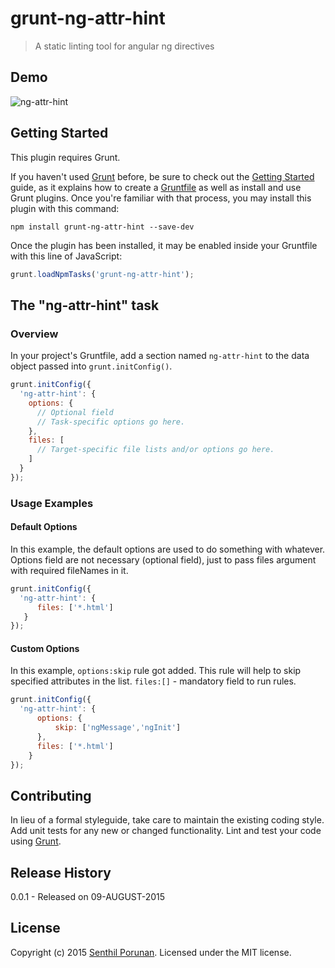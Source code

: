 # grunt-ng-attr-hint

> A static linting tool for angular ng directives

## Demo

![ng-attr-hint](https://gist.githubusercontent.com/princejwesley/accb5688eaf40ae338af/raw/38549764e5ae53fd9324b8c8f0d6ead6d43d9f6c/ng-attr-hint.png)

## Getting Started
This plugin requires Grunt.

If you haven't used [Grunt](http://gruntjs.com/) before, be sure to check out the [Getting Started](http://gruntjs.com/getting-started) guide, as it explains how to create a [Gruntfile](http://gruntjs.com/sample-gruntfile) as well as install and use Grunt plugins. Once you're familiar with that process, you may install this plugin with this command:

```shell
npm install grunt-ng-attr-hint --save-dev
```

Once the plugin has been installed, it may be enabled inside your Gruntfile with this line of JavaScript:

```js
grunt.loadNpmTasks('grunt-ng-attr-hint');
```

## The "ng-attr-hint" task

### Overview
In your project's Gruntfile, add a section named `ng-attr-hint` to the data object passed into `grunt.initConfig()`.

```js
grunt.initConfig({
  'ng-attr-hint': {
    options: {
      // Optional field
      // Task-specific options go here.
    },
    files: [
      // Target-specific file lists and/or options go here.
    ]
  }
});
```

### Usage Examples

#### Default Options
In this example, the default options are used to do something with whatever. Options field are not necessary (optional field), just to pass files argument with required fileNames in it.

```js
grunt.initConfig({
  'ng-attr-hint': {
      files: ['*.html']
   }
});
```

#### Custom Options
In this example, `options:skip` rule got added. This rule will help to skip specified attributes in the list. `files:[]` - mandatory field to run rules.

```js
grunt.initConfig({
  'ng-attr-hint': {
      options: {
          skip: ['ngMessage','ngInit']
      },
      files: ['*.html']
    }
});
```

## Contributing
In lieu of a formal styleguide, take care to maintain the existing coding style. Add unit tests for any new or changed functionality. Lint and test your code using [Grunt](http://gruntjs.com/).

## Release History
0.0.1 - Released on 09-AUGUST-2015

## License
Copyright (c) 2015 [Senthil Porunan](http://www.toolitup.com). Licensed under the MIT license.
